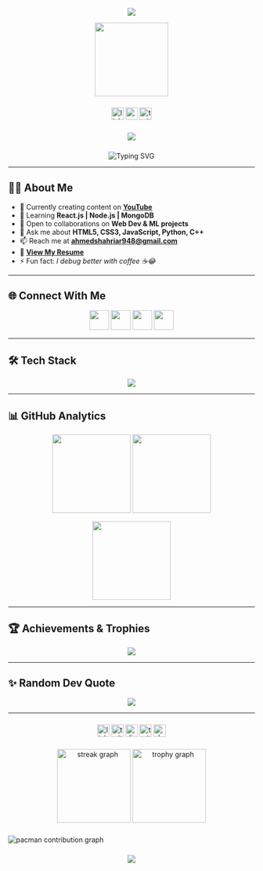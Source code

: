 <!-- Profile Banner -->
<p align="center">
  <img src="https://capsule-render.vercel.app/api?type=waving&color=0E75B6&height=200&section=header&text=Shahriar%20Ahmed&fontSize=45&fontColor=ffffff&animation=fadeIn&fontAlignY=38" />
</p>
<div align="center">
  <img height="150" src="https://media.giphy.com/media/M9gbBd9nbDrOTu1Mqx/giphy.gif"  />
</div>

###

<div align="center">
  <img src="https://img.shields.io/static/v1?message=LinkedIn&logo=linkedin&label=&color=0077B5&logoColor=white&labelColor=&style=for-the-badge" height="25" alt="linkedin logo"  />
  <img src="https://img.shields.io/static/v1?message=Youtube&logo=youtube&label=&color=FF0000&logoColor=white&labelColor=&style=for-the-badge" height="25" alt="youtube logo"  />
  <img src="https://img.shields.io/static/v1?message=Twitter&logo=twitter&label=&color=1DA1F2&logoColor=white&labelColor=&style=for-the-badge" height="25" alt="twitter logo"  />
</div>

###

<div align="center">
  <img src="https://visitor-badge.laobi.icu/badge?page_id=maurodesouza.maurodesouza&"  />
</div>

###

<!-- Typing Intro -->
<p align="center">
  <img src="https://readme-typing-svg.herokuapp.com?font=Fira+Code&size=26&pause=1200&color=0E75B6&center=true&vCenter=true&width=900&lines=Full+Stack+Developer+💻;Machine+Learning+Enthusiast+🤖;Tech+Content+Creator+🎥;Open+Source+Contributor+🌍;Always+Learning+New+Things+🚀" alt="Typing SVG" />
</p>

---




## 👨‍💻 About Me
- 🔭 Currently creating content on [**YouTube**](https://www.youtube.com/@code_se7en33z)  
- 🌱 Learning **React.js | Node.js | MongoDB**  
- 👯 Open to collaborations on **Web Dev & ML projects**  
- 💬 Ask me about **HTML5, CSS3, JavaScript, Python, C++**  
- 📫 Reach me at **ahmedshahriar948@gmail.com**  
- 📄 [**View My Resume**](https://www.dropbox.com/scl/fi/to6fs0q9b8t2cjo3kyb35/Shahriar-Ahmed.pdf?rlkey=xkvjg1wzzrkbniimh259f0479&st=xrbihkk0&dl=0)  
- ⚡ Fun fact: *I debug better with coffee ☕😂*  

---

## 🌐 Connect With Me  
<p align="center">
  <a href="https://www.linkedin.com/in/shahriar-ahmed-405261347/" target="blank"><img src="https://skillicons.dev/icons?i=linkedin" height="40"/></a>
  <a href="https://facebook.com/ahmed.shahriar.plabon" target="blank"><img src="https://skillicons.dev/icons?i=facebook" height="40"/></a>
  <a href="https://www.youtube.com/@code_se7en33z" target="blank"><img src="https://skillicons.dev/icons?i=youtube" height="40"/></a>
  <a href="mailto:ahmedshahriar948@gmail.com" target="blank"><img src="https://skillicons.dev/icons?i=gmail" height="40"/></a>
</p>

---

## 🛠️ Tech Stack  
<p align="center">
  <img src="https://skillicons.dev/icons?i=react,nodejs,express,mongodb,python,django,cpp,javascript,html,css,mysql,firebase,git,github,vscode" />
</p>

---

## 📊 GitHub Analytics  
<p align="center">
  <img src="https://github-readme-stats.vercel.app/api?username=shahriar7ahmed&show_icons=true&theme=tokyonight&hide_border=true" height="160"/>
  <img src="https://github-readme-stats.vercel.app/api/top-langs/?username=shahriar7ahmed&layout=compact&theme=tokyonight&hide_border=true" height="160"/>
</p>

<p align="center">
  <img src="https://streak-stats.demolab.com?user=shahriar7ahmed&theme=tokyonight&hide_border=true" height="160"/>
</p>

---

## 🏆 Achievements & Trophies  
<p align="center">
  <img src="https://github-profile-trophy.vercel.app/?username=shahriar7ahmed&theme=tokyonight&no-frame=true&margin-w=10&row=1&column=6"/>
</p>

---

## ✨ Random Dev Quote  
<p align="center">
  <img src="https://quotes-github-readme.vercel.app/api?type=horizontal&theme=tokyonight" />
</p>

---

###

<div align="center">
  <img src="https://img.shields.io/static/v1?message=LinkedIn&logo=linkedin&label=&color=0077B5&logoColor=white&labelColor=&style=for-the-badge" height="25" alt="linkedin logo"  />
  <img src="https://img.shields.io/static/v1?message=Twitter&logo=twitter&label=&color=1DA1F2&logoColor=white&labelColor=&style=for-the-badge" height="25" alt="twitter logo"  />
  <img src="https://img.shields.io/static/v1?message=Discord&logo=discord&label=&color=7289DA&logoColor=white&labelColor=&style=for-the-badge" height="25" alt="discord logo"  />
  <img src="https://img.shields.io/static/v1?message=Twitch&logo=twitch&label=&color=9146FF&logoColor=white&labelColor=&style=for-the-badge" height="25" alt="twitch logo"  />
  <img src="https://img.shields.io/static/v1?message=dev.to&logo=dev.to&label=&color=0A0A0A&logoColor=white&labelColor=&style=for-the-badge" height="25" alt="devto logo"  />
</div>

###

<div align="center">
  <img src="https://streak-stats.demolab.com?user=maurodesouza&locale=en&mode=daily&theme=dracula&hide_border=false&border_radius=5&order=3" height="150" alt="streak graph"  />
  <img src="https://github-profile-trophy.vercel.app?username=maurodesouza&theme=dracula&column=-1&row=1&margin-w=8&margin-h=8&no-bg=false&no-frame=false&order=4" height="150" alt="trophy graph"  />
</div>

###

<picture>
  <source media="(prefers-color-scheme: dark)" srcset="https://raw.githubusercontent.com/maurodesouza/maurodesouza/output/pacman-contribution-graph-dark.svg">
  <source media="(prefers-color-scheme: light)" srcset="https://raw.githubusercontent.com/maurodesouza/maurodesouza/output/pacman-contribution-graph.svg">
  <img alt="pacman contribution graph" src="https://raw.githubusercontent.com/maurodesouza/maurodesouza/output/pacman-contribution-graph.svg">
</picture>

###

###

<!-- Footer -->
<p align="center">
  <img src="https://capsule-render.vercel.app/api?type=waving&color=0E75B6&height=120&section=footer"/>
</p>
